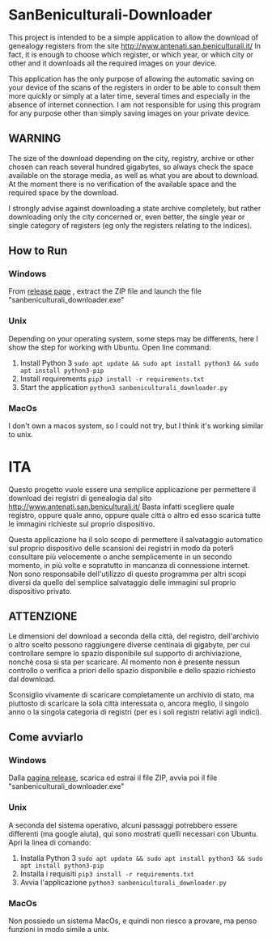 # SanBeniculturali-Downloader
This project is intended to be a simple application to allow the download of genealogy registers from the site http://www.antenati.san.beniculturali.it/
In fact, it is enough to choose which register, or which year, or which city or other and it downloads all the required images on your device.

This application has the only purpose of allowing the automatic saving on your device of the scans of the registers in order to be able to consult them more quickly or simply at a later time, several times and especially in the absence of internet connection.
I am not responsible for using this program for any purpose other than simply saving images on your private device.

## WARNING

The size of the download depending on the city, registry, archive or other chosen can reach several hundred gigabytes, so always check the space available on the storage media, as well as what you are about to download.
At the moment there is no verification of the available space and the required space by the download.

I strongly advise against downloading a state archive completely, but rather downloading only the city concerned or, even better, the single year or single category of registers (eg only the registers relating to the indices).

## How to Run
### Windows

From [release page](https://github.com/MarcelloCuoghi/SanBeniculturali-Downloader/releases/latest) , extract the ZIP file and launch the file "sanbeniculturali_downloader.exe"

### Unix

Depending on your operating system, some steps may be differents, here I show the step for working with Ubuntu.
Open line command:

1) Install Python 3 `sudo apt update && sudo apt install python3 && sudo apt install python3-pip`
2) Install requirements `pip3 install -r requirements.txt`
3) Start the application `python3 sanbeniculturali_downloader.py`

### MacOs

I don't own a macos system, so I could not try, but I think it's working similar to unix.

# ITA

Questo progetto vuole essere una semplice applicazione per permettere il download dei registri di genealogia dal sito http://www.antenati.san.beniculturali.it/
Basta infatti scegliere quale registro, oppure quale anno, oppure quale città o altro ed esso scarica tutte le immagini richieste sul proprio dispositivo.

Questa applicazione ha il solo scopo di permettere il salvataggio automatico sul proprio dispositivo delle scansioni dei registri in modo da poterli consultare più velocemente o anche semplicemente in un secondo momento, in più volte e sopratutto in mancanza di connessione internet. 
Non sono responsabile dell'utilizzo di questo programma per altri scopi diversi da quello del semplice salvataggio delle immagini sul proprio dispositivo privato.

## ATTENZIONE
Le dimensioni del download a seconda della città, del registro, dell'archivio o altro scelto possono raggiungere diverse centinaia di gigabyte, per cui controllare sempre lo spazio disponibile sul supporto di archiviazione, nonchè cosa si sta per scaricare.
Al momento non è presente nessun controllo o verifica a priori dello spazio disponibile e dello spazio richiesto dal download.

Sconsiglio vivamente di scaricare completamente un archivio di stato, ma piuttosto di scaricare la sola città interessata o, ancora meglio, il singolo anno o la singola categoria di registri (per es i soli registri relativi agli indici).

## Come avviarlo
### Windows

Dalla [pagina release](https://github.com/MarcelloCuoghi/SanBeniculturali-Downloader/releases/latest), scarica ed estrai il file ZIP, avvia poi il file "sanbeniculturali_downloader.exe"

### Unix

A seconda del sistema operativo, alcuni passaggi potrebbero essere differenti (ma google aiuta), qui sono mostrati quelli necessari con Ubuntu.
Apri la linea di comando:

1) Installa Python 3 `sudo apt update && sudo apt install python3 && sudo apt install python3-pip`
2) Installa i requisiti `pip3 install -r requirements.txt`
3) Avvia l'applicazione `python3 sanbeniculturali_downloader.py`

### MacOs

Non possiedo un sistema MacOs, e quindi non riesco a provare, ma penso funzioni in modo simile a unix.
